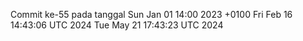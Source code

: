 Commit ke-55 pada tanggal Sun Jan 01 14:00 2023 +0100
Fri Feb 16 14:43:06 UTC 2024
Tue May 21 17:43:23 UTC 2024
